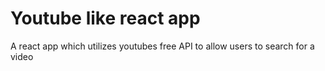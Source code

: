 # Youtube like react app

A react app which utilizes youtubes free API to allow users to search for a video
